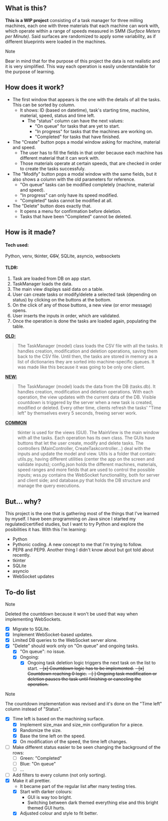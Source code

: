 ## What is this?
**This is a WIP project** consisting of a task manager for three milling machines, each one with three materials that each machine can work with, which operate within a range of speeds measured in SMM *(Surface Meters per Minute)*. Said surfaces are randomized to apply some variability, as if different blueprints were loaded in the machines.
> [!NOTE]
> Bear in mind that for the purpose of this project the data is not realistic and it is very simplified. This way each operation is easily understandable for the purpose of learning.



## How does it work?
- The first window that appears is the one with the details of all the tasks. This can be sorted by column.
  - It shows: ID (based on datetime), task's starting time, machine, material, speed, status and time left.
    - The "status" column can have the next values:
      - "On queue" for tasks that are yet to start.
      - "In progress" for tasks that the machines are working on.
      - "Completed" for tasks that have finished.
- The "Create" button pops a modal window asking for machine, material and speed.
  - The user has to fill the fields in that order because each machine has different material that it can work with.
  - Those materials operate at certain speeds, that are checked in order to create the tasks successfuly.
- The "Modify" button pops a modal window with the same fields, but it also shows a column with the old parameters for reference.
  - "On queue" tasks can be modified completely (machine, material and speed).
  - "In progress" can only have its speed modified.
  - "Completed" tasks cannot be modified at all.
- The "Delete" button does exactly that.
  - It opens a menu for confirmation before deletion.
  - Tasks that have been "Completed" cannot be deleted.



## How is it made?
#### Tech used:
Python, venv, tkinter, ~~CSV~~, SQLite, asyncio, websockets

#### TLDR:
 1. Task are loaded from DB on app start.
 2. TaskManager loads the data.
 3. The main view displays said data on a table.
 4. User can create tasks or modify/delete a selected task (depending on status) by clicking on the buttons at the bottom.
 5. On the click of any of those buttons, a new view (or error message) opens.
 6. User inserts the inputs in order, which are validated.
 7. Once the operation is done the tasks are loaded again, populating the table.

<ins>**OLD:**</ins>
> The TaskManager (model) class loads the CSV file with all the tasks.
It handles creation, modification and deletion operations, saving them back to the CSV file. Until then, the tasks are stored in memory as a list of dictionaries they are sorted into machine-specific queues. It was made like this because it was going to be only one client.

<ins>**NEW:**</ins>
> The TaskManager (model) loads the data from the DB (tasks.db). It handles creation, modification and deletion operations.
With each operation, the view updates with the current data of the DB.
Visible countdown is triggered by the server when a new task is created, modified or deleted. Every other time, clients refresh the tasks' "Time left" by themselves every 5 seconds, freeing server work.

<ins>**COMMON**</ins>
> tkinter is used for the views (GUI). The MainView is the main window with all the tasks. Each operation has its own class. The GUIs have buttons that let the user create, modify and delete tasks.
The controllers (MainController, CreateTaskcontroller...) deal with the inputs and update the model and view.
Utils is a folder that contain: utils.py, having different utilities (center the app on the screen and validate inputs); config.json holds the different machines, materials, speed ranges and more fields that are used to control the possible inputs;  wss.py contains the WebSocket functionallity, both for server and client side; and database.py that holds the DB structure and manage the query executions.



## But... why?

This project is the one that is gathering most of the things that I've learned by myself.
I have been programming on Java since I started my regulated/certified studies, but I want to try Python and explore the posibilities it has. With this I'm learning:

- Python
- Pythonic coding. A new concept to me that I'm trying to follow.
- PEP8 and PEP9. Another thing I didn't know about but got told about recently.
- tkinter
- SQLite
- asyncio
- WebSocket updates 



## To-do list

> [!NOTE]
> Deleted the countdown because it won't be used that way when implementing WebSockets.
- [x] Migrate to SQLite.
- [x] Implement WebSocket-based updates.
- [x] Limited DB queries to the WebSocket server alone.
- [x] "Delete" should work only on "On queue" and ongoing tasks.
  - [x] "On queue": no issue.
  - [x] Ongoing:
    - [x] Ongoing task deletion logic triggers the next task on the list to start.
    ~~- [x] Countdown logic has to be implemented.~~
    ~~- [x] Countdown reaching 0 logic.~~
    ~~- [ ] Ongoing task modification or deletion pauses the task until finishing or canceling the operation.~~
> [!NOTE]
> The countdown implementation was revised and it's done on the "Time left" column instead of "Status".
- [x] Time left is based on the machining surface.
  - [x] Implement size_max and size_min configuration for a piece.
  - [x] Randomize the size.
  - [x] Base the time left on the speed.
  - [x] On modification of the speed, the time left changes.
- [ ] Make different status easier to be seen changing the background of the rows:
  - [ ] Green: "Completed"
  - [ ] Blue: "On queue"
  - [ ] ...
- [ ] Add filters to every column (not only sorting).
- [x] Make it all prettier.
  - It became part of the regular list after many testing tries.
  - [x] Start with darker colours:
    - GUI is way too bright.
    - Switching between dark themed everything else and this bright themed GUI hurts.
  - [x] Adjusted colour and style to fit better.
